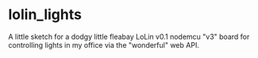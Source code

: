 # lolin_lights

A little sketch for a dodgy little fleabay LoLin v0.1 nodemcu "v3" board for controlling lights in my office via the "wonderful" web API.
